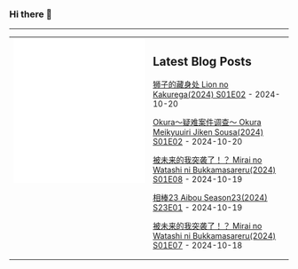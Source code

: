 ### Hi there 👋

<!--
**etng/etng** is a ✨ _special_ ✨ repository because its `README.md` (this file) appears on your GitHub profile.

Here are some ideas to get you started:

- 🔭 I’m currently working on ...
- 🌱 I’m currently learning ...
- 👯 I’m looking to collaborate on ...
- 🤔 I’m looking for help with ...
- 💬 Ask me about ...
- 📫 How to reach me: ...
- 😄 Pronouns: ...
- ⚡ Fun fact: ...
-->


---

<table>
<tr>
<td valign="top" width="50%">
<img src="metrics.svg" alt="Metric" />
</td>
<td valign="top" width="50%">

## Latest Blog Posts
<!-- blog start -->
[狮子的藏身处 Lion no Kakurega(2024) S01E02](http://www.fanxinzhui.com/rr/2590#S01E02) - 2024-10-20

[Okura～疑难案件调查～ Okura Meikyuuiri Jiken Sousa(2024) S01E02](http://www.fanxinzhui.com/rr/2591#S01E02) - 2024-10-20

[被未来的我突袭了！？ Mirai no Watashi ni Bukkamasareru(2024) S01E08](http://www.fanxinzhui.com/rr/2586#S01E08) - 2024-10-19

[相棒23 Aibou Season23(2024) S23E01](http://www.fanxinzhui.com/rr/2593#S23E01) - 2024-10-19

[被未来的我突袭了！？ Mirai no Watashi ni Bukkamasareru(2024) S01E07](http://www.fanxinzhui.com/rr/2586#S01E07) - 2024-10-18
<!-- blog end -->

</td></tr></table>

